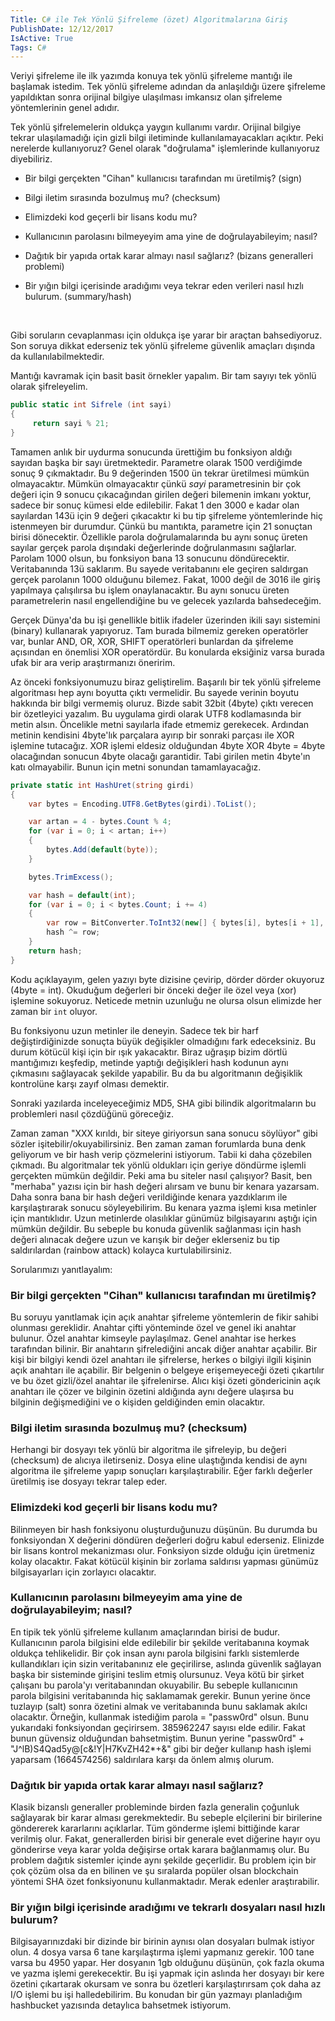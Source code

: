 ```yaml
---
Title: C# ile Tek Yönlü Şifreleme (özet) Algoritmalarına Giriş
PublishDate: 12/12/2017
IsActive: True
Tags: C#
---
```


Veriyi şifreleme ile ilk yazımda konuya tek yönlü şifreleme mantığı ile başlamak istedim. Tek yönlü şifreleme adından da anlaşıldığı üzere şifreleme yapıldıktan sonra orijinal bilgiye ulaşılması imkansız olan şifreleme yöntemlerinin genel adıdır.

Tek yönlü şifrelemelerin oldukça yaygın kullanımı vardır. Orijinal bilgiye tekrar ulaşılamadığı için gizli bilgi iletiminde kullanılamayacakları açıktır. Peki nerelerde kullanıyoruz? Genel olarak "doğrulama" işlemlerinde kullanıyoruz diyebiliriz. 

* Bir bilgi gerçekten "Cihan" kullanıcısı tarafından mı üretilmiş? (sign)

* Bilgi iletim sırasında bozulmuş mu? (checksum) 

* Elimizdeki kod geçerli bir lisans kodu mu? 

* Kullanıcının parolasını bilmeyeyim ama yine de doğrulayabileyim; nasıl?

* Dağıtık bir yapıda ortak karar almayı nasıl sağlarız? (bizans generalleri problemi)

* Bir yığın bilgi içerisinde aradığımı veya  tekrar eden verileri  nasıl hızlı bulurum. (summary/hash)

  ​

Gibi soruların cevaplanması için oldukça işe yarar bir araçtan bahsediyoruz. Son soruya dikkat ederseniz tek yönlü şifreleme güvenlik amaçları dışında da kullanılabilmektedir. 

Mantığı kavramak için basit basit örnekler yapalım. Bir tam sayıyı tek yönlü olarak şifreleyelim. 

```csharp
public static int Sifrele (int sayi)
{
	 return sayi % 21;
}
```
Tamamen anlık bir uydurma sonucunda ürettiğim bu fonksiyon aldığı sayıdan başka bir sayı üretmektedir. Parametre olarak 1500 verdiğimde sonuç 9 çıkmaktadır. Bu 9 değerinden 1500 ün tekrar üretilmesi mümkün olmayacaktır. Mümkün olmayacaktır çünkü _sayi_ parametresinin bir çok değeri için 9 sonucu çıkacağından girilen değeri bilemenin imkanı yoktur, sadece bir sonuç kümesi elde edilebilir. Fakat 1 den 3000 e kadar olan sayılardan 143ü için 9 değeri çıkacaktır ki bu tip şifreleme yöntemlerinde hiç istenmeyen bir durumdur. Çünkü bu mantıkta, parametre için 21 sonuçtan birisi dönecektir.   Özellikle parola doğrulamalarında bu aynı sonuç üreten sayılar gerçek parola dışındaki değerlerinde doğrulanmasını sağlarlar. Parolam 1000 olsun, bu fonksiyon bana 13 sonucunu döndürecektir. Veritabanında 13ü saklarım. Bu sayede veritabanını ele geçiren saldırgan gerçek parolanın 1000 olduğunu bilemez. Fakat, 1000 değil de 3016 ile giriş yapılmaya çalışılırsa bu işlem onaylanacaktır. Bu aynı sonucu üreten parametrelerin nasıl engellendiğine bu ve gelecek yazılarda bahsedeceğim.

Gerçek Dünya'da bu işi genellikle bitlik ifadeler üzerinden ikili sayı sistemini (binary) kullanarak yapıyoruz. Tam burada bilmemiz gereken operatörler var, bunlar AND, OR, XOR, SHIFT operatörleri bunlardan da şifreleme açısından en önemlisi XOR operatördür. Bu konularda eksiğiniz varsa burada ufak bir ara verip araştırmanızı öneririm.

Az önceki fonksiyonumuzu biraz geliştirelim. Başarılı bir tek yönlü şifreleme algoritması hep aynı boyutta çıktı vermelidir. Bu sayede verinin boyutu hakkında bir bilgi vermemiş oluruz. Bizde sabit 32bit (4byte) çıktı verecen bir özetleyici yazalım. Bu uygulama girdi olarak UTF8 kodlamasında bir metin alsın. Öncelikle metni sayılarla ifade etmemiz gerekecek. Ardından metinin kendisini 4byte'lık parçalara ayırıp bir sonraki parçası ile XOR işlemine tutacağız. XOR işlemi eldesiz olduğundan 4byte XOR 4byte = 4byte olacağından sonucun 4byte olacağı garantidir. Tabi girilen metin 4byte'ın katı olmayabilir. Bunun için metni sonundan tamamlayacağız.

```csharp
private static int HashUret(string girdi)
{
    var bytes = Encoding.UTF8.GetBytes(girdi).ToList();

    var artan = 4 - bytes.Count % 4;
    for (var i = 0; i < artan; i++)
    {
        bytes.Add(default(byte));
    }

    bytes.TrimExcess();

    var hash = default(int);
    for (var i = 0; i < bytes.Count; i += 4)
    {
        var row = BitConverter.ToInt32(new[] { bytes[i], bytes[i + 1], bytes[i + 2], bytes[i + 3] }, 0);
        hash ^= row;
    }
    return hash;
}

```
Kodu açıklayayım, gelen yazıyı byte dizisine çevirip, dörder dörder okuyoruz (4byte = int). Okuduğum değerleri bir önceki değer ile özel veya (xor) işlemine sokuyoruz. Neticede metnin uzunluğu ne olursa olsun elimizde her zaman bir `int` oluyor.

Bu fonksiyonu uzun metinler ile deneyin. Sadece tek bir harf değiştirdiğinizde sonuçta büyük değişikler olmadığını fark edeceksiniz. Bu durum kötücül kişi için bir ışık yakacaktır. Biraz uğraşıp bizim dörtlü mantığımızı keşfedip, metinde yaptığı değişikleri hash kodunun aynı çıkmasını sağlayacak şekilde yapabilir. Bu da bu algoritmanın değişiklik kontrolüne karşı zayıf olması demektir.

Sonraki yazılarda inceleyeceğimiz MD5, SHA gibi bilindik algoritmaların bu problemleri nasıl çözdüğünü göreceğiz.

Zaman zaman "XXX kırıldı, bir siteye giriyorsun sana sonucu söylüyor" gibi sözler işitebilir/okuyabilirsiniz. Ben zaman zaman forumlarda buna denk geliyorum ve bir hash verip çözmelerini istiyorum. Tabii ki daha çözebilen çıkmadı. Bu algoritmalar tek yönlü oldukları için geriye döndürme işlemli gerçekten mümkün değildir. Peki ama bu siteler nasıl çalışıyor? Basit, ben "merhaba" yazısı için bir hash değeri alırsam ve bunu bir kenara yazarsam. Daha sonra bana bir hash değeri verildiğinde kenara yazdıklarım ile karşılaştırarak sonucu söyleyebilirim. Bu kenara yazma işlemi kısa metinler için mantıklıdır. Uzun metinlerde olasılıklar günümüz bilgisayarını aştığı için mümkün değildir. Bu sebeple bu konuda güvenlik sağlanması için hash değeri alınacak değere uzun ve karışık bir değer eklerseniz bu tip saldırılardan (rainbow attack) kolayca kurtulabilirsiniz.

Sorularımızı  yanıtlayalım:

### Bir bilgi gerçekten "Cihan" kullanıcısı tarafından mı üretilmiş?
Bu soruyu yanıtlamak için açık anahtar şifreleme yöntemlerin de fikir sahibi olunması gereklidir. Anahtar çifti yönteminde özel ve genel iki anahtar bulunur. Özel anahtar kimseyle paylaşılmaz. Genel anahtar ise herkes tarafından bilinir. Bir anahtarın şifrelediğini ancak diğer anahtar açabilir. Bir kişi bir bilgiyi kendi özel anahtarı ile şifrelerse, herkes o bilgiyi ilgili kişinin açık anahtarı ile açabilir. Bir belgenin o belgeye erişemeyeceği özeti çıkartılır ve bu özet gizli/özel anahtar ile şifrelenirse. Alıcı kişi özeti göndericinin açık anahtarı ile çözer ve bilginin özetini aldığında aynı değere ulaşırsa bu bilginin değişmediğini ve o kişiden geldiğinden emin olacaktır.

### Bilgi iletim sırasında bozulmuş mu? (checksum) 
Herhangi bir dosyayı tek yönlü bir algoritma ile şifreleyip, bu değeri (checksum) de alıcıya iletirseniz. Dosya eline ulaştığında kendisi de aynı algoritma ile şifreleme yapıp sonuçları karşılaştırabilir. Eğer farklı değerler üretilmiş ise dosyayı tekrar talep eder.

### Elimizdeki kod geçerli bir lisans kodu mu? 
Bilinmeyen bir hash fonksiyonu oluşturduğunuzu düşünün. Bu durumda bu fonksiyondan X değerini döndüren değerleri doğru kabul ederseniz. Elinizde bir lisans kontrol mekanizması olur. Fonksiyon sizde olduğu için üretmeniz kolay olacaktır. Fakat kötücül kişinin bir zorlama saldırısı yapması günümüz bilgisayarları için zorlayıcı olacaktır. 

### Kullanıcının parolasını bilmeyeyim ama yine de doğrulayabileyim; nasıl?
En tipik tek yönlü şifreleme kullanım amaçlarından birisi de budur. Kullanıcının parola bilgisini elde edilebilir bir şekilde veritabanına koymak oldukça tehlikelidir. Bir çok insan aynı parola bilgisini farklı sistemlerde kullandıkları için sizin veritabanınız ele geçirilirse, aslında güvenlik sağlayan başka bir sisteminde girişini teslim etmiş olursunuz. Veya kötü bir şirket çalışanı bu parola'yı veritabanından okuyabilir. Bu sebeple kullanıcının parola bilgisini veritabanında hiç saklamamak gerekir. Bunun yerine önce tuzlayıp (salt) sonra özetini almak ve veritabanında bunu saklamak akılcı olacaktır.
Örneğin, kullanmak istediğim parola = "passw0rd" olsun. Bunu yukarıdaki fonksiyondan geçirirsem. 385962247 sayısı elde edilir. Fakat bunun güvensiz olduğundan bahsetmiştim. Bunun yerine "passw0rd" + "J^lB)S4Qad5y@[c&!Y|H7KvZH42*+&" gibi bir değer kullanıp hash işlemi yaparsam (1664574256) saldırılara karşı da önlem almış olurum.

### Dağıtık bir yapıda ortak karar almayı nasıl sağlarız?
Klasik bizanslı generaller probleminde birden fazla generalin çoğunluk sağlayarak bir karar alması gerekmektedir. Bu sebeple elçilerini bir birilerine göndererek kararlarını açıklarlar. Tüm gönderme işlemi bittiğinde karar verilmiş olur. Fakat, generallerden birisi bir generale evet diğerine hayır oyu gönderirse veya karar yolda değişirse ortak karara bağlanmamış olur. Bu problem dağıtık sistemler içinde aynı şekilde geçerlidir. Bu problem için bir çok çözüm olsa da en bilinen ve şu sıralarda popüler olsan blockchain yöntemi SHA özet fonksiyonunu kullanmaktadır. Merak edenler araştırabilir.


### Bir yığın bilgi içerisinde aradığımı ve tekrarlı dosyaları nasıl hızlı bulurum?
Bilgisayarınızdaki bir dizinde bir birinin aynısı olan dosyaları bulmak istiyor olun. 4 dosya varsa 6 tane karşılaştırma işlemi yapmanız gerekir. 100 tane varsa bu 4950 yapar. Her dosyanın 1gb olduğunu düşünün, çok fazla okuma ve yazma işlemi gerekecektir. Bu işi yapmak için aslında her dosyayı bir kere özetini çıkartarak okursam ve sonra bu özetleri karşılaştırırsam çok daha az I/O işlemi bu işi halledebilirim. Bu konudan bir gün yazmayı planladığım hashbucket yazısında detaylıca bahsetmek istiyorum.